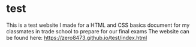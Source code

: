 # test
This is a test website I made for a HTML and CSS basics document for my classmates in trade school to prepare for our final exams
The website can be found here: https://zero8473.github.io/test/index.html

